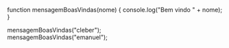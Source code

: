 function mensagemBoasVindas(nome) {
    console.log("Bem vindo " + nome);
}


mensagemBoasVindas("cleber");  
mensagemBoasVindas("emanuel");  
